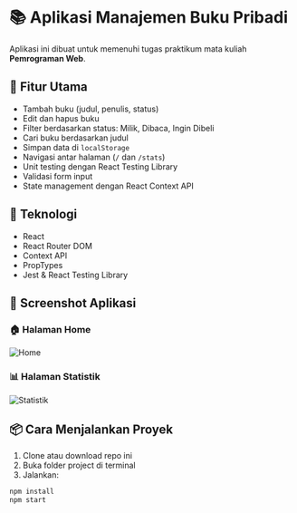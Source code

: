 # 📚 Aplikasi Manajemen Buku Pribadi

Aplikasi ini dibuat untuk memenuhi tugas praktikum mata kuliah **Pemrograman Web**.

## 🎯 Fitur Utama

- Tambah buku (judul, penulis, status)
- Edit dan hapus buku
- Filter berdasarkan status: Milik, Dibaca, Ingin Dibeli
- Cari buku berdasarkan judul
- Simpan data di `localStorage`
- Navigasi antar halaman (`/` dan `/stats`)
- Unit testing dengan React Testing Library
- Validasi form input
- State management dengan React Context API

## 🧰 Teknologi

- React
- React Router DOM
- Context API
- PropTypes
- Jest & React Testing Library

## 📸 Screenshot Aplikasi

### 🏠 Halaman Home
![Home](./home.png)

### 📊 Halaman Statistik
![Statistik](./stats.png)

## 📦 Cara Menjalankan Proyek

1. Clone atau download repo ini
2. Buka folder project di terminal
3. Jalankan:

```bash
npm install
npm start